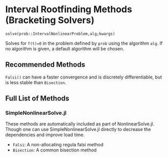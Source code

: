 # Interval Rootfinding Methods (Bracketing Solvers)

`solve(prob::IntervalNonlinearProblem,alg;kwargs)`

Solves for ``f(t)=0`` in the problem defined by `prob` using the algorithm
`alg`. If no algorithm is given, a default algorithm will be chosen.

## Recommended Methods

`Falsi()` can have a faster convergence and is discretely differentiable, but is
less stable than `Bisection`.

## Full List of Methods

### SimpleNonlinearSolve.jl

These methods are automatically included as part of NonlinearSolve.jl. Though one can use
SimpleNonlinearSolve.jl directly to decrease the dependencies and improve load time.

- `Falsi`: A non-allocating regula falsi method
- `Bisection`: A common bisection method
